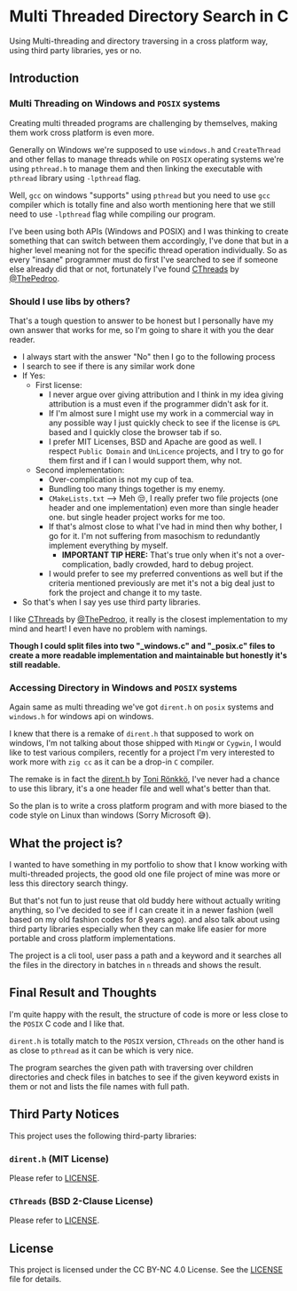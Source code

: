 # Multi Threaded Directory Search in C

Using Multi-threading and directory traversing in a cross platform way, using third party libraries, yes or no.

## Introduction

### Multi Threading on Windows and `POSIX` systems

Creating multi threaded programs are challenging by themselves, making them work cross platform is even more.

Generally on Windows we're supposed to use `windows.h` and `CreateThread` and other fellas to manage threads while on `POSIX` operating systems we're using `pthread.h` to manage them and then linking the executable with `pthread` library using `-lpthread` flag.

Well, `gcc` on windows "supports" using `pthread` but you need to use `gcc` compiler which is totally fine and also worth mentioning here that we still need to use `-lpthread` flag while compiling our program.

I've been using both APIs (Windows and POSIX) and I was thinking to create something that can switch between them accordingly, I've done that but in a higher level meaning not for the specific thread operation individually. So as every "insane" programmer must do first I've searched to see if someone else already did that or not, fortunately I've found [CThreads](https://github.com/PerformanC/CThreads) by [@ThePedroo](https://github.com/ThePedroo).

### Should I use libs by others?

That's a tough question to answer to be honest but I personally have my own answer that works for me, so I'm going to share it with you the dear reader.

- I always start with the answer "No" then I go to the following process
- I search to see if there is any similar work done
- If Yes:
  - First license:
    - I never argue over giving attribution and I think in my idea giving attribution is a must even if the programmer didn't ask for it.
    - If I'm almost sure I might use my work in a commercial way in any possible way I just quickly check to see if the license is `GPL` based and I quickly close the browser tab if so.
    - I prefer MIT Licenses, BSD and Apache are good as well. I respect `Public Domain` and `UnLicence` projects, and I try to go for them first and if I can I would support them, why not.
  - Second implementation:
    - Over-complication is not my cup of tea.
    - Bundling too many things together is my enemy.
    - `CMakeLists.txt` --> Meh 😒, I really prefer two file projects (one header and one implementation) even more than single header one. but single header project works for me too.
    - If that's almost close to what I've had in mind then why bother, I go for it. I'm not suffering from masochism to redundantly implement everything by myself.
      - **IMPORTANT TIP HERE:** That's true only when it's not a over-complication, badly crowded, hard to debug project.
    - I would prefer to see my preferred conventions as well but if the criteria mentioned previously are met it's not a big deal just to fork the project and change it to my taste.
- So that's when I say yes use third party libraries.

I like [CThreads](https://github.com/PerformanC/CThreads) by [@ThePedroo](https://github.com/ThePedroo), it really is the closest implementation to my mind and heart! I even have no problem with namings.

**Though I could split files into two "_windows.c" and "_posix.c" files to create a more readable implementation and maintainable but honestly it's still readable.**

### Accessing Directory in Windows and `POSIX` systems

Again same as multi threading we've got `dirent.h` on `posix` systems and `windows.h` for windows api on windows.

I knew that there is a remake of `dirent.h` that supposed to work on windows, I'm not talking about those shipped with `MingW` or `Cygwin`, I would like to test various compilers, recently for a project I'm very interested to work more with `zig cc` as it can be a drop-in `C` compiler.

The remake is in fact the [dirent.h](https://github.com/tronkko/dirent) by [Toni Rönkkö](https://github.com/tronkko), I've never had a chance to use this library, it's a one header file and well what's better than that.

So the plan is to write a cross platform program and with more biased to the code style on Linux than windows (Sorry Microsoft 😅).

## What the project is?

I wanted to have something in my portfolio to show that I know working with multi-threaded projects, the good old one file project of mine was more or less this directory search thingy.

But that's not fun to just reuse that old buddy here without actually writing anything, so I've decided to see if I can create it in a newer fashion (well based on my old fashion codes for 8 years ago). and also talk about using third party libraries especially when they can make life easier for more portable and cross platform implementations.

The project is a cli tool, user pass a path and a keyword and it searches all the files in the directory in batches in `n` threads and shows the result.

## Final Result and Thoughts

I'm quite happy with the result, the structure of code is more or less close to the `POSIX` C code and I like that.

`dirent.h` is totally match to the `POSIX` version, `CThreads` on the other hand is as close to `pthread` as it can be which is very nice.

The program searches the given path with traversing over children directories and check files in batches to see if the given keyword exists in them or not and lists the file names with full path.

## Third Party Notices

This project uses the following third-party libraries:

### `dirent.h` (MIT License)

Please refer to [LICENSE](/third_party/dirent/LICENSE).

### `CThreads` (BSD 2-Clause License)

Please refer to [LICENSE](/third_party/CThreads/LICENSE).

## License

This project is licensed under the CC BY-NC 4.0 License. See the [LICENSE](LICENSE) file for details.
